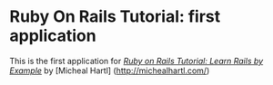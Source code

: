 # Ruby On Rails Tutorial: first application

This is the first application for 
[*Ruby on Rails Tutorial: Learn Rails by Example*](http://railstutorial.org/)
by [Micheal Hartl] (http://michealhartl.com/)
